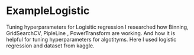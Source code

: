 # ExampleLogistic
Tuning hyperparameters for Logisitic regression
I researched how Binning, GridSearchCV, PipleLine , PowerTransform are working. And how it is 
helpful for tuning hyperparameters for algotityms. Here I used logistic regression and dataset from kaggle.
